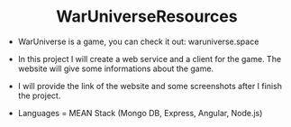 <h1 align="center"> WarUniverseResources </h1>

- WarUniverse is a game, you can check it out:  waruniverse.space


- In this project I will create a web service and a client for the game. The website will give some informations about the game.


- I will provide the link of the website and some screenshots after I finish the project.


- Languages = MEAN Stack (Mongo DB, Express, Angular, Node.js)
